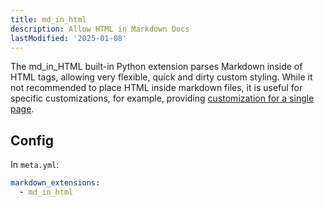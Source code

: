 ```yaml
---
title: md_in_html
description: Allow HTML in Markdown Docs
lastModified: '2025-01-08'
---
```


The md_in_HTML built-in Python extension parses Markdown inside of HTML tags, allowing very flexible, quick and dirty custom styling.  While it not recommended to place HTML inside markdown files, it is useful for specific customizations, for example, providing [customization for a single page](../styling#page-specific-styling).

## Config

In `meta.yml`:

```yml
markdown_extensions:
  - md_in_html
```
